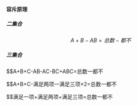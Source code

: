 #### 容斥原理

##### 二集合

$$A+B-AB=总数-都不$$

##### 三集合

$$A+B+C-AB-AC-BC+ABC=总数一都不

$$A+B+C-满足两项一满足三项×2=总数一都不

$$满足一项+满足两项+满足三项=总数一都不